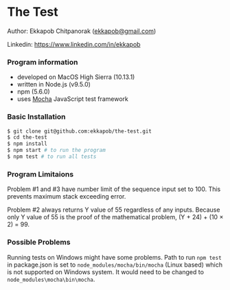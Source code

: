 # The Test
Author:  Ekkapob Chitpanorak (ekkapob@gmail.com)

Linkedin: https://www.linkedin.com/in/ekkapob

### Program information
- developed on MacOS High Sierra (10.13.1)
- written in Node.js (v9.5.0)
- npm (5.6.0)
- uses [Mocha](https://mochajs.org) JavaScript test framework

### Basic Installation
```sh
$ git clone git@github.com:ekkapob/the-test.git
$ cd the-test
$ npm install
$ npm start # to run the program
$ npm test # to run all tests
```

### Program Limitaions
Problem #1 and #3 have number limit of the sequence input set to 100. This prevents maximum stack exceeding error.

Problem #2 always returns Y value of 55 regardless of any inputs. Because only Y value of 55 is the proof of the mathematical problem, (Y + 24) + (10 × 2) = 99.

### Possible Problems
Running tests on Windows might have some problems. Path to run `npm test` in package.json is set to `node_modules/mocha/bin/mocha` (Linux based) which is not supported on Windows system. It would need to be changed to `node_modules\mocha\bin\mocha`.
